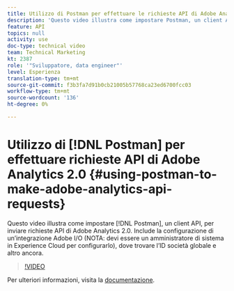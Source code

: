 ```yaml
---
title: Utilizzo di Postman per effettuare le richieste API di Adobe Analytics 2.0
description: 'Questo video illustra come impostare Postman, un client API, per inviare richieste API di Adobe Analytics 2.0. Include la configurazione di un’integrazione Adobe I/O (NOTA: per configurarla devi essere un amministratore di sistema in Experience Cloud), dove trovare l’ID società globale e altro ancora.'
feature: API
topics: null
activity: use
doc-type: technical video
team: Technical Marketing
kt: 2387
role: '"Sviluppatore, data engineer"'
level: Esperienza
translation-type: tm+mt
source-git-commit: f3b3fa7d91b0cb21005b57768ca23ed6700fcc03
workflow-type: tm+mt
source-wordcount: '136'
ht-degree: 0%

---
```



# Utilizzo di [!DNL Postman] per effettuare richieste API di Adobe Analytics 2.0 {#using-postman-to-make-adobe-analytics-api-requests}

Questo video illustra come impostare [!DNL Postman], un client API, per inviare richieste API di Adobe Analytics 2.0. Include la configurazione di un’integrazione Adobe I/O (NOTA: devi essere un amministratore di sistema in Experience Cloud per configurarlo), dove trovare l’ID società globale e altro ancora.

>[!VIDEO](https://video.tv.adobe.com/v/25889/?quality=12)

Per ulteriori informazioni, visita la [documentazione](https://www.adobe.io/apis/experiencecloud/analytics/docs.html#!AdobeDocs/analytics-2.0-apis/master/oauth-postman.md).
